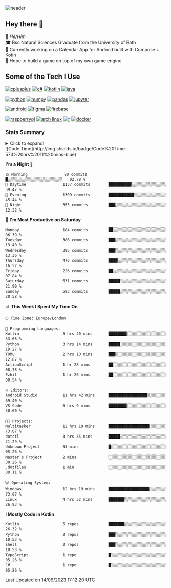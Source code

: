 ![header](https://capsule-render.vercel.app/api?type=Waving&color=gradient&height=180&section=header&text=Sulaiman%20Sulaiman&desc=TheKingOfAtlantis&fontSize=46&fontAlign=70&descAlign=80&fontAlignY=30&descAlignY=45)

<!--
**TheKingOfAtlantis/TheKingOfAtlantis** is a ✨ _special_ ✨ repository because its `README.md` (this file) appears on your GitHub profile.

Here are some ideas to get you started:

- 🔭 I’m currently working on ...
- 🌱 I’m currently learning ...
- 👯 I’m looking to collaborate on ...
- 🤔 I’m looking for help with ...
- 💬 Ask me about ...
- 📫 How to reach me: ...
- 😄 Pronouns: ...
- ⚡ Fun fact: ...
-->

## Hey there 👋

🤵 _He/Him_  
🎓 Bsc Natural Sciences Graduate from the University of Bath  
🎯 Currently working on a Calendar App for Android built with Compose + Kotin  
💭 Hope to build a game on top of my own game engine

## Some of the Tech I Use
[<img src="https://cdn.jsdelivr.net/gh/devicons/devicon/icons/cplusplus/cplusplus-original.svg" alt="cplusplus" width="48" height="48"/>](#)
[<img src="https://cdn.jsdelivr.net/gh/devicons/devicon/icons/csharp/csharp-original.svg" alt="c#" width="48" height="48"/>](#)
[<img src="https://cdn.jsdelivr.net/gh/devicons/devicon/icons/kotlin/kotlin-original-wordmark.svg" alt="kotlin" width="48" height="48"/>](#)
[<img src="https://cdn.jsdelivr.net/gh/devicons/devicon/icons/java/java-original-wordmark.svg" alt="java" width="48" height="48">](#)

[<img src="https://cdn.jsdelivr.net/gh/devicons/devicon/icons/python/python-original-wordmark.svg" alt="python" width="48" height="48">](#)
[<img src="https://cdn.jsdelivr.net/gh/devicons/devicon/icons/numpy/numpy-original-wordmark.svg" alt="numpy" width="48" height="48"/>](#)
[<img src="https://cdn.jsdelivr.net/gh/devicons/devicon/icons/pandas/pandas-original-wordmark.svg" alt="pandas" width="48" height="48">](#)
[<img src="https://cdn.jsdelivr.net/gh/devicons/devicon/icons/jupyter/jupyter-original-wordmark.svg" alt="jupyter" width="48" height="48">](#)

[<img src="https://cdn.jsdelivr.net/gh/devicons/devicon/icons/android/android-original-wordmark.svg" alt="android" width="48" height="48"/>](#)
[<img src="https://cdn.jsdelivr.net/gh/devicons/devicon/icons/figma/figma-original.svg" alt="figma" width="48" height="48"/>](#)
[<img src="https://cdn.jsdelivr.net/gh/devicons/devicon/icons/firebase/firebase-plain-wordmark.svg" alt="firebase" width="48" height="48"/>](#)


[<img src="https://cdn.jsdelivr.net/gh/devicons/devicon/icons/raspberrypi/raspberrypi-original.svg" alt="raspberrypi" width="48" height="48"/>](#)
[<img src="https://upload.wikimedia.org/wikipedia/commons/a/a5/Archlinux-icon-crystal-64.svg" alt="arch linux" width="48" height="48"/>](#)
[<img src="https://cdn.jsdelivr.net/gh/devicons/devicon/icons/r/r-original.svg" alt="r" width="48" height="48"/>](#)
[<img src="https://cdn.jsdelivr.net/gh/devicons/devicon/icons/docker/docker-original-wordmark.svg" alt="docker" width="48" height="48"/>](#)

### Stats Summary
<details>
<summary>Click to expand!</summary>
<!-- <div style="display:grid; grid:auto-flow/1fr 1fr 1fr;justify-content: start">
    <img style="grid-column:1/1;grid-row:1/1" width="390" src="metrics/general.svg">
    <img style="grid-column:1/1;grid-row:2/2" width="390" src="metrics/contributions.svg">
    <img style="grid-column:2/2;grid-row:1/1" width="390" src="metrics/languages.svg">
    <img style="grid-column:2/2;grid-row:2/2" width="390" src="metrics/wakatime.svg">
    <img style="grid-column:3/3;grid-row:1/3" width="390" src="metrics/achievements.svg">
</div> -->

<img width="390" src="metrics/general.svg"><img width="390" src="metrics/contributions.svg">
<img width="390" src="metrics/languages.svg"><img width="390" src="metrics/wakatime.svg">
</details>
<!--START_SECTION:waka-->
![Code Time](http://img.shields.io/badge/Code%20Time-573%20hrs%2011%20mins-blue)

**I'm a Night 🦉** 

```text
🌞 Morning                80 commits          █░░░░░░░░░░░░░░░░░░░░░░░░   02.78 % 
🌆 Daytime                1137 commits        ██████████░░░░░░░░░░░░░░░   39.47 % 
🌃 Evening                1309 commits        ███████████░░░░░░░░░░░░░░   45.44 % 
🌙 Night                  355 commits         ███░░░░░░░░░░░░░░░░░░░░░░   12.32 % 
```
📅 **I'm Most Productive on Saturday** 

```text
Monday                   184 commits         ██░░░░░░░░░░░░░░░░░░░░░░░   06.39 % 
Tuesday                  386 commits         ███░░░░░░░░░░░░░░░░░░░░░░   13.40 % 
Wednesday                385 commits         ███░░░░░░░░░░░░░░░░░░░░░░   13.36 % 
Thursday                 476 commits         ████░░░░░░░░░░░░░░░░░░░░░   16.52 % 
Friday                   226 commits         ██░░░░░░░░░░░░░░░░░░░░░░░   07.84 % 
Saturday                 631 commits         █████░░░░░░░░░░░░░░░░░░░░   21.90 % 
Sunday                   593 commits         █████░░░░░░░░░░░░░░░░░░░░   20.58 % 
```


📊 **This Week I Spent My Time On** 

```text
🕑︎ Time Zone: Europe/London

💬 Programming Languages: 
Kotlin                   5 hrs 40 mins       ████████░░░░░░░░░░░░░░░░░   33.68 % 
Python                   3 hrs 14 mins       █████░░░░░░░░░░░░░░░░░░░░   19.27 % 
TOML                     2 hrs 10 mins       ███░░░░░░░░░░░░░░░░░░░░░░   12.87 % 
ActionScript             1 hr 28 mins        ██░░░░░░░░░░░░░░░░░░░░░░░   08.78 % 
Ezhil                    1 hr 26 mins        ██░░░░░░░░░░░░░░░░░░░░░░░   08.54 % 

🔥 Editors: 
Android Studio           11 hrs 42 mins      █████████████████░░░░░░░░   69.40 % 
VS Code                  5 hrs 9 mins        ████████░░░░░░░░░░░░░░░░░   30.60 % 

🐱‍💻 Projects: 
Multitasker              12 hrs 19 mins      ██████████████████░░░░░░░   73.07 % 
dotctl                   3 hrs 35 mins       █████░░░░░░░░░░░░░░░░░░░░   21.29 % 
Unknown Project          53 mins             █░░░░░░░░░░░░░░░░░░░░░░░░   05.26 % 
Master's Project         2 mins              ░░░░░░░░░░░░░░░░░░░░░░░░░   00.26 % 
.dotfiles                1 min               ░░░░░░░░░░░░░░░░░░░░░░░░░   00.11 % 

💻 Operating System: 
Windows                  12 hrs 19 mins      ██████████████████░░░░░░░   73.07 % 
Linux                    4 hrs 32 mins       ███████░░░░░░░░░░░░░░░░░░   26.93 % 
```

**I Mostly Code in Kotlin** 

```text
Kotlin                   5 repos             ███████░░░░░░░░░░░░░░░░░░   26.32 % 
Python                   2 repos             ███░░░░░░░░░░░░░░░░░░░░░░   10.53 % 
Shell                    2 repos             ███░░░░░░░░░░░░░░░░░░░░░░   10.53 % 
TypeScript               1 repo              █░░░░░░░░░░░░░░░░░░░░░░░░   05.26 % 
C#                       1 repo              █░░░░░░░░░░░░░░░░░░░░░░░░   05.26 % 
```




 Last Updated on 14/09/2023 17:12:20 UTC
<!--END_SECTION:waka-->
